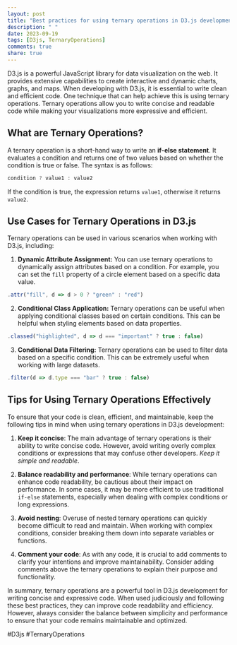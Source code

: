 ```yaml
---
layout: post
title: "Best practices for using ternary operations in D3.js development"
description: " "
date: 2023-09-19
tags: [D3js, TernaryOperations]
comments: true
share: true
---
```


D3.js is a powerful JavaScript library for data visualization on the web. It provides extensive capabilities to create interactive and dynamic charts, graphs, and maps. When developing with D3.js, it is essential to write clean and efficient code. One technique that can help achieve this is using ternary operations. Ternary operations allow you to write concise and readable code while making your visualizations more expressive and efficient.

## What are Ternary Operations?

A ternary operation is a short-hand way to write an **if-else statement**. It evaluates a condition and returns one of two values based on whether the condition is true or false. The syntax is as follows:

```javascript
condition ? value1 : value2
```

If the condition is true, the expression returns `value1`, otherwise it returns `value2`.

## Use Cases for Ternary Operations in D3.js

Ternary operations can be used in various scenarios when working with D3.js, including:

1. **Dynamic Attribute Assignment:** You can use ternary operations to dynamically assign attributes based on a condition. For example, you can set the `fill` property of a circle element based on a specific data value.

```javascript
.attr("fill", d => d > 0 ? "green" : "red")
```
2. **Conditional Class Application:** Ternary operations can be useful when applying conditional classes based on certain conditions. This can be helpful when styling elements based on data properties.

```javascript
.classed("highlighted", d => d === "important" ? true : false)
```

3. **Conditional Data Filtering:** Ternary operations can be used to filter data based on a specific condition. This can be extremely useful when working with large datasets.

```javascript
.filter(d => d.type === "bar" ? true : false)
```

## Tips for Using Ternary Operations Effectively

To ensure that your code is clean, efficient, and maintainable, keep the following tips in mind when using ternary operations in D3.js development:

1. **Keep it concise**: The main advantage of ternary operations is their ability to write concise code. However, avoid writing overly complex conditions or expressions that may confuse other developers. *Keep it simple and readable*.

2. **Balance readability and performance**: While ternary operations can enhance code readability, be cautious about their impact on performance. In some cases, it may be more efficient to use traditional `if-else` statements, especially when dealing with complex conditions or long expressions.

3. **Avoid nesting**: Overuse of nested ternary operations can quickly become difficult to read and maintain. When working with complex conditions, consider breaking them down into separate variables or functions.

4. **Comment your code**: As with any code, it is crucial to add comments to clarify your intentions and improve maintainability. Consider adding comments above the ternary operations to explain their purpose and functionality.

In summary, ternary operations are a powerful tool in D3.js development for writing concise and expressive code. When used judiciously and following these best practices, they can improve code readability and efficiency. However, always consider the balance between simplicity and performance to ensure that your code remains maintainable and optimized.

#D3js #TernaryOperations